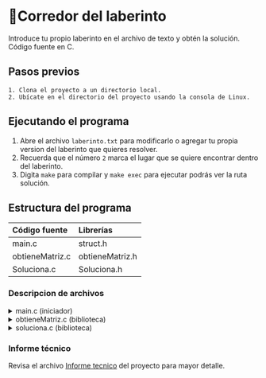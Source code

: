 # 🧩Corredor del laberinto


Introduce tu propio laberinto en el archivo de texto y obtén la solución. Código fuente en C.

## Pasos previos
```
1. Clona el proyecto a un directorio local.
2. Ubícate en el directorio del proyecto usando la consola de Linux.
```
## Ejecutando el programa 
  
1. Abre el archivo `laberinto.txt` para modificarlo o agregar tu propia version del laberinto que quieres resolver. 
2. Recuerda que el número `2` marca el lugar que se quiere encontrar dentro del laberinto.  
3. Digita `make` para compilar y `make exec` para ejecutar podrás ver la ruta solución.   

## Estructura del programa

| Código fuente | Librerías |
| :------|:------------|
| main.c | struct.h |
| obtieneMatriz.c | obtieneMatriz.h |
| Soluciona.c | Soluciona.h|

### Descripcion de archivos
<details>
    <summary>main.c (iniciador)</summary>
    <ol>
        <li>Lee laberinto.txt</li>
        <li>Aloja espacio en el heap para el laberinto.</li>
        <li>Genera matriz de ceros del mismo tamaño.</li>
        <li>Llama a las funciones de las bibliotecas.</li>
    </ol>
</details>


<details>
    <summary>obtieneMatriz.c (biblioteca)</summary>
    <ol>
        <li>cuenta_columnas(): cuenta las columnas buscando \n.</li>
        <li>cuenta_filas(): cuenta filas con base en la longitud total y cantidad de columnas.</li>
        <li>Contruye_matrix(): devuelve matriz laberinto de integers.</li>
    </ol>
</details>
<details>
    <summary>soluciona.c (biblioteca)</summary>
    <ol>
        <li>par_ordenado(): devuelve todos los puntos de ingreso en los bordes del laberinto.</li>
        <li>resuelve(): evalúa los puntos de ingreso mediante recursividad hasta encontrar el 2. </li>        
        <li>imprimir_solucion(): imprime un camino hacia el 2, reemplaza el resto con ceros.</li>
    </ol>    
</details>

### Informe técnico
Revisa el archivo <a href="./Informe_tecnico_A95616.pdf">Informe tecnico</a> del proyecto para mayor detalle.




